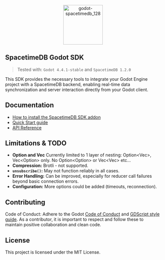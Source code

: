 <p align="center">
  <img src="https://github.com/user-attachments/assets/41dd6587-9f3c-45cd-b6b4-e144dc4338ac" alt="godot-spacetimedb_128" width="128">
</p>

## SpacetimeDB Godot SDK

> Tested with: `Godot 4.4.1-stable` and `SpacetimeDB 1.2.0`

This SDK provides the necessary tools to integrate your Godot Engine project with a SpacetimeDB backend, enabling real-time data synchronization and server interaction directly from your Godot client.

## Documentation

-   [How to install the SpacetimeDB SDK addon](docs/installation.md)
-   [Quick Start guide](docs/quickstart.md)
-   [API Reference](docs/api.md)

## Limitations & TODO

-   **Option<T> and Vec<T>** Currently limited to 1 layer of nesting: Option<Vec<T>>, Vec<Option<T>> only. No Option<Option<T>> or Vec<Vec<T>> etc...
-   **Compression:** Brotli - not supported.
-   **`unsubscribe()`:** May not function reliably in all cases.
-   **Error Handling:** Can be improved, especially for reducer call failures beyond basic connection errors.
-   **Configuration:** More options could be added (timeouts, reconnection).

## Contributing

Code of Conduct: Adhere to the Godot [Code of Conduct](https://godotengine.org/code-of-conduct/) and [GDScript style guide](https://docs.godotengine.org/en/4.4/tutorials/scripting/gdscript/gdscript_styleguide.html). As a contributor, it is important to respect and follow these to maintain positive collaboration and clean code.

## License

This project is licensed under the MIT License.
